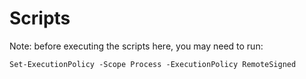 # Scripts

Note: before executing the scripts here, you may need to run:

```
Set-ExecutionPolicy -Scope Process -ExecutionPolicy RemoteSigned
```